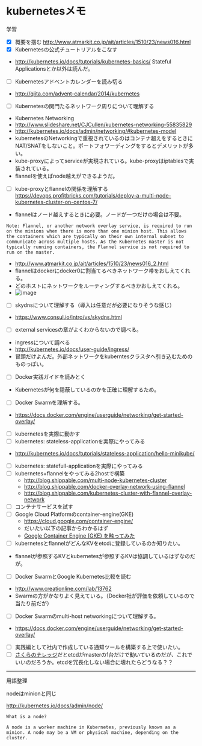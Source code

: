 # kubernetesメモ

学習
- [x] 概要を掴む
  http://www.atmarkit.co.jp/ait/articles/1510/23/news016.html
- [x] Kubernetesの公式チュートリアルをこなす
 - http://kubernetes.io/docs/tutorials/kubernetes-basics/
 Stateful Applicationsとか以外は読んだ。
- [ ] Kubernetesアドベントカレンダーを読み切る
 - http://qiita.com/advent-calendar/2014/kubernetes
- [ ] Kubernetesの関門たるネットワーク周りについて理解する
 - Kubernetes Networking
  - http://www.slideshare.net/CJCullen/kubernetes-networking-55835829
  - http://kubernetes.io/docs/admin/networking/#kubernetes-model
  - kubernetesのNetworkingで重視されているのはコンテナ超えをするときにNAT/SNATをしないこと。ポートフォワーディングをするとデメリットが多い。
  - kube-proxyによってserviceが実現されている。kube-proxyはiptablesで実装されている。
  - flannelを使えばnode越えができるようだ。
 - [ ] kube-proxyとflannelの関係を理解する
   https://devops.profitbricks.com/tutorials/deploy-a-multi-node-kubernetes-cluster-on-centos-7/
  - flannelはノード越えするときに必要。ノードが一つだけの場合は不要。
  ```
  Note: Flannel, or another network overlay service, is required to run on the minions when there is more than one minion host. This allows the containers which are typically on their own internal subnet to communicate across multiple hosts. As the Kubernetes master is not typically running containers, the Flannel service is not required to run on the master.
  ```
  - http://www.atmarkit.co.jp/ait/articles/1510/23/news016_2.html
   - flannelはdockerにdocker0に割当てるべきネットワーク帯をおしえてくれる。
   - どのホストにネットワークをルーティングするべきかおしえてくれる。
   - ![image](http://image.itmedia.co.jp/ait/articles/1510/23/docker_manage3_3.jpg)
 - [ ] skydnsについて理解する（導入は任意だが必要になりそうな感じ）
  - https://www.consul.io/intro/vs/skydns.html
 - [ ] external servicesの章がよくわからないので調べる。
  - ingressについて調べる
   - http://kubernetes.io/docs/user-guide/ingress/
   - 冒頭だけよんだ。外部ネットワークをkuberntesクラスタへ引き込むためのものっぽい。
- [ ] Docker実践ガイドを読みとく
 - Kubernetesが何を隠蔽しているのかを正確に理解するため。
- [ ] Docker Swarmを理解する。
 - https://docs.docker.com/engine/userguide/networking/get-started-overlay/
- [ ] kubernetesを実際に動かす
 - [ ] kubernetes: stateless-applicationを実際にやってみる
  - http://kubernetes.io/docs/tutorials/stateless-application/hello-minikube/
 - [ ] kubernetes: statefull-applicationを実際にやってみる
 - [ ] kubernetes+flannelをやってみる2hostで構築
    - http://blog.shippable.com/multi-node-kubernetes-cluster
    - http://blog.shippable.com/docker-overlay-network-using-flannel
    - http://blog.shippable.com/kubernetes-cluster-with-flannel-overlay-network
 - [ ] コンテナサービスを試す
  - [ ] Google Cloud Platformのcontainer-engine(GKE)
    - https://cloud.google.com/container-engine/
    - だいたい以下の記事からわかるはず
     - [Google Container Engine (GKE) を触ってみた](http://dev.classmethod.jp/cloud/gke-ataglance/)
 - [ ] kubernetesとflannelがどんなKVをetcdに登録しているのか知りたい。
  - flannelが参照するKVとkubernetesが参照するKVは協調しているはずなのだが。
 - [ ] Docker SwarmとGoogle Kubernetes比較を読む
  - http://www.creationline.com/lab/13762
  - Swarmの方がかなりよく見えている。（Docker社が評価を依頼しているので当たり前だが）
 - [ ] Docker Swarmのmulti-host networkingについて理解する。
  - https://docs.docker.com/engine/userguide/networking/get-started-overlay/
 - [ ] 実践編として社内で作成している通知ツールを構築する上で使いたい。
 - [ ] [さくらのナレッジ](http://knowledge.sakura.ad.jp/tech/3681/)だとetcdがmasterの1台だけで動いているのだが、これでいいのだろうか。etcdを冗長化しない場合に壊れたらどうなる？？
       
---
用語整理

nodeはminionと同じ

http://kubernetes.io/docs/admin/node/

```
What is a node?

A node is a worker machine in Kubernetes, previously known as a minion. A node may be a VM or physical machine, depending on the cluster.
```

